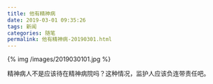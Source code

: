 ```yaml
---
title: 他有精神病
date: 2019-03-01 09:35:26
tags: 新闻
categories: 随笔
permalink: 他有精神病-20190301.html
---
```


{% img /images/2019030101.jpg %}

精神病人不是应该待在精神病院吗？这种情况，监护人应该负连带责任吧。